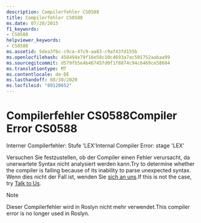 ```yaml
---
description: Compilerfehler CS0588
title: Compilerfehler CS0588
ms.date: 07/20/2015
f1_keywords:
- CS0588
helpviewer_keywords:
- CS0588
ms.assetid: 5dea3fbc-c9ca-47c9-aa83-c9af43fd155b
ms.openlocfilehash: 458494e79f16e58c10c4693a7ac501752aabaa99
ms.sourcegitcommit: d579fb5e4b46745fd0f1f8874c94c6469ce58604
ms.translationtype: MT
ms.contentlocale: de-DE
ms.lasthandoff: 08/30/2020
ms.locfileid: "89120652"
---
```

# <a name="compiler-error-cs0588"></a><span data-ttu-id="99528-103">Compilerfehler CS0588</span><span class="sxs-lookup"><span data-stu-id="99528-103">Compiler Error CS0588</span></span>

<span data-ttu-id="99528-104">Interner Compilerfehler: Stufe 'LEX'</span><span class="sxs-lookup"><span data-stu-id="99528-104">Internal Compiler Error: stage 'LEX'</span></span>

 <span data-ttu-id="99528-105">Versuchen Sie festzustellen, ob der Compiler einen Fehler verursacht, da unerwartete Syntax nicht analysiert werden kann.</span><span class="sxs-lookup"><span data-stu-id="99528-105">Try to determine whether the compiler is failing because of its inability to parse unexpected syntax.</span></span> <span data-ttu-id="99528-106">Wenn dies nicht der Fall ist, wenden Sie [sich an uns](/visualstudio/ide/feedback-options).</span><span class="sxs-lookup"><span data-stu-id="99528-106">If this is not the case, try [Talk to Us](/visualstudio/ide/feedback-options).</span></span>

> [!NOTE]
> <span data-ttu-id="99528-107">Dieser Compilerfehler wird in Roslyn nicht mehr verwendet.</span><span class="sxs-lookup"><span data-stu-id="99528-107">This compiler error is no longer used in Roslyn.</span></span>
